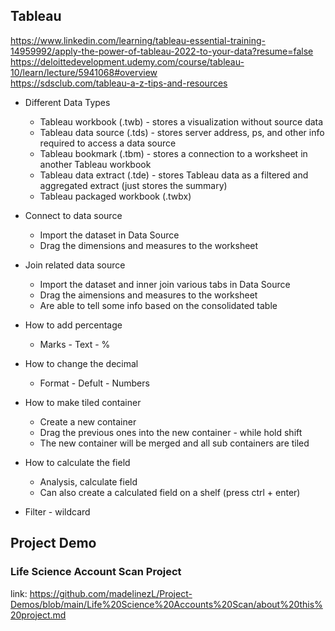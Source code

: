 ## Tableau
https://www.linkedin.com/learning/tableau-essential-training-14959992/apply-the-power-of-tableau-2022-to-your-data?resume=false <br>
https://deloittedevelopment.udemy.com/course/tableau-10/learn/lecture/5941068#overview <br>
https://sdsclub.com/tableau-a-z-tips-and-resources

* Different Data Types <br>
  - Tableau workbook (.twb) - stores a visualization without source data <br>
  - Tableau data source (.tds) - stores server address, ps, and other info required to access a data source <br>
  - Tableau bookmark (.tbm) - stores a connection to a worksheet in another Tableau workbook <br>
  - Tableau data extract (.tde) - stores Tableau data as a filtered and aggregated extract (just stores the summary) <br>
  - Tableau packaged workbook (.twbx) <br>

* Connect to data source
  - Import the dataset in Data Source
  - Drag the dimensions and measures to the worksheet

* Join related data source
  - Import the dataset and inner join various tabs in Data Source
  - Drag the aimensions and measures to the worksheet
  - Are able to tell some info based on the consolidated table

* How to add percentage
  - Marks - Text - %
* How to change the decimal
  - Format - Defult - Numbers   

* How to make tiled container
  - Create a new container
  - Drag the previous ones into the new container - while hold shift
  - The new container will be merged and all sub containers are tiled

* How to calculate the field
  - Analysis, calculate field
  - Can also create a calculated field on a shelf (press ctrl + enter)

* Filter - wildcard

## Project Demo
### Life Science Account Scan Project <br>
link: https://github.com/madelinezL/Project-Demos/blob/main/Life%20Science%20Accounts%20Scan/about%20this%20project.md
